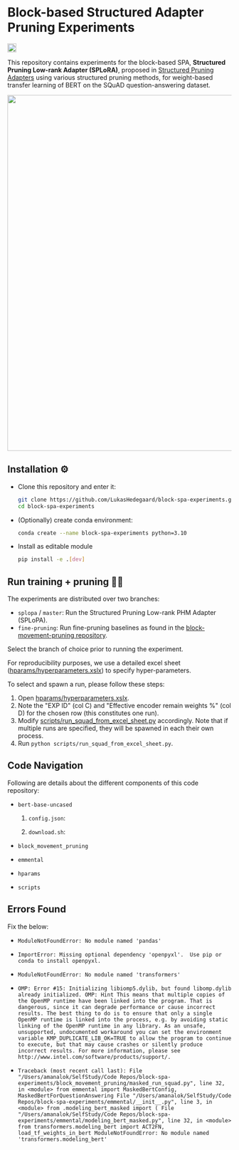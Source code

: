 # Block-based Structured Adapter Pruning Experiments

<a href="https://arxiv.org/abs/2211.10155">
<img src="http://img.shields.io/badge/paper-arxiv.2211.10155-B31B1B.svg" height="20" >
</a>

This repository contains experiments for the block-based SPA, __Structured Pruning Low-rank Adapter (SPLoRA)__, proposed in [Structured Pruning Adapters](https://arxiv.org/abs/2211.10155) using various structured pruning methods, for weight-based transfer learning of BERT on the SQuAD question-answering dataset.


<div align="center">
<img src="figures/SPLoPA.png" width="800">
</div>

## Installation ⚙️
- Clone this repository and enter it: 
    ```bash
    git clone https://github.com/LukasHedegaard/block-spa-experiments.git
    cd block-spa-experiments
    ```
- (Optionally) create conda environment:
    ```bash
    conda create --name block-spa-experiments python=3.10
    ```
- Install as editable module
    ```bash
    pip install -e .[dev]
    ```

## Run training + pruning 🏃‍♂️

The experiments are distributed over two branches:
- `splopa` / `master`: Run the Structured Pruning Low-rank PHM Adapter (SPLoPA).
- `fine-pruning`: Run fine-pruning baselines as found in the [block-movement-pruning repository](https://github.com/huggingface/block_movement_pruning).

Select the branch of choice prior to running the experiment.

For reproducibility purposes, we use a detailed excel sheet ([hparams/hyperparameters.xslx](hparams/hyperparameters.xslx)) to specify hyper-parameters.

To select and spawn a run, please follow these steps:
1. Open [hparams/hyperparameters.xslx](hparams/hyperparameters.xslx).
2. Note the "EXP ID" (col C) and "Effective encoder remain weights %" (col D) for the chosen row (this constitutes one run).
3. Modify [scripts/run_squad_from_excel_sheet.py](scripts/run_squad_from_excel_sheet.py) accordingly. Note that if multiple runs are specified, they will be spawned in each their own process.
4. Run `python scripts/run_squad_from_excel_sheet.py`.

## Code Navigation

Following are details about the different components of this code repository:

* `bert-base-uncased`

    1. `config.json`:

    2. `download.sh`:

* `block_movement_pruning`

* `emmental`

* `hparams`

* `scripts`

## Errors Found

Fix the below:

* ``` ModuleNotFoundError: No module named 'pandas' ```

* ``` ImportError: Missing optional dependency 'openpyxl'.  Use pip or conda to install openpyxl. ```

* ``` ModuleNotFoundError: No module named 'transformers' ```

* `OMP: Error #15: Initializing libiomp5.dylib, but found libomp.dylib already initialized.
OMP: Hint This means that multiple copies of the OpenMP runtime have been linked into the program. That is dangerous, since it can degrade performance or cause incorrect results. The best thing to do is to ensure that only a single OpenMP runtime is linked into the process, e.g. by avoiding static linking of the OpenMP runtime in any library. As an unsafe, unsupported, undocumented workaround you can set the environment variable KMP_DUPLICATE_LIB_OK=TRUE to allow the program to continue to execute, but that may cause crashes or silently produce incorrect results. For more information, please see http://www.intel.com/software/products/support/.`

* `Traceback (most recent call last):
  File "/Users/amanalok/SelfStudy/Code Repos/block-spa-experiments/block_movement_pruning/masked_run_squad.py", line 32, in <module>
    from emmental import MaskedBertConfig, MaskedBertForQuestionAnswering
  File "/Users/amanalok/SelfStudy/Code Repos/block-spa-experiments/emmental/__init__.py", line 3, in <module>
    from .modeling_bert_masked import (
  File "/Users/amanalok/SelfStudy/Code Repos/block-spa-experiments/emmental/modeling_bert_masked.py", line 32, in <module>
    from transformers.modeling_bert import ACT2FN, load_tf_weights_in_bert
ModuleNotFoundError: No module named 'transformers.modeling_bert'`